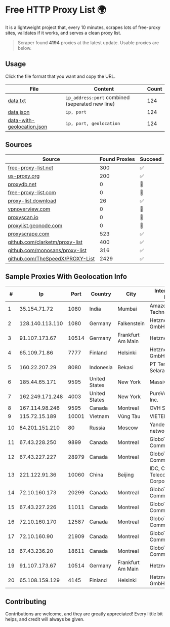 
# Free HTTP Proxy List 🌍

It is a lightweight project that, every 10 minutes, scrapes lots of free-proxy sites, validates if it works, and serves a clean proxy list.


> Scraper found **4194** proxies at the latest update. Usable proxies are below.

## Usage

Click the file format that you want and copy the URL.


|File|Content|Count|
|----|-------|-----|
|[data.txt](https://raw.githubusercontent.com/themiralay/Proxy-List-World/master/data.txt)|`ip_address:port` combined (seperated new line)|124|
|[data.json](https://raw.githubusercontent.com/themiralay/Proxy-List-World/master/data.json)|`ip, port`|124|
|[data-with-geolocation.json](https://raw.githubusercontent.com/themiralay/Proxy-List-World/master/data-with-geolocation.json)|`ip, port, geolocation`|124|

## Sources

|Source|Found Proxies|Succeed|
|------|-------------|-------|
|[free-proxy-list.net](https://free-proxy-list.net)|300|✅|
|[us-proxy.org](https://www.us-proxy.org)|200|✅|
|[proxydb.net](http://proxydb.net)|0|🚫|
|[free-proxy-list.com](https://free-proxy-list.com/?page=&port=&type%5B%5D=http&type%5B%5D=https&up_time=0&search=Search)|0|🚫|
|[proxy-list.download](https://www.proxy-list.download/HTTP)|26|✅|
|[vpnoverview.com](https://vpnoverview.com/privacy/anonymous-browsing/free-proxy-servers)|0|🚫|
|[proxyscan.io](https://www.proxyscan.io)|0|🚫|
|[proxylist.geonode.com](https://proxylist.geonode.com/api/proxy-list?limit=300&page=1&sort_by=lastChecked&sort_type=desc&protocols=http,https)|0|🚫|
|[proxyscrape.com](https://api.proxyscrape.com/v2/?request=displayproxies&protocol=http&timeout=10000&country=all&ssl=all&anonymity=all)|523|✅|
|[github.com/clarketm/proxy-list](https://raw.githubusercontent.com/clarketm/proxy-list/master/proxy-list-raw.txt)|400|✅|
|[github.com/monosans/proxy-list](https://raw.githubusercontent.com/monosans/proxy-list/main/proxies/http.txt)|316|✅|
|[github.com/TheSpeedX/PROXY-List](https://raw.githubusercontent.com/TheSpeedX/PROXY-List/master/http.txt)|2429|✅|


## Sample Proxies With Geolocation Info

|#|Ip|Port|Country|City|Internet Service Provider|
|-|--|----|-------|----|-------------------------|
|1|35.154.71.72|1080|India|Mumbai|Amazon Technologies Inc.|
|2|128.140.113.110|1080|Germany|Falkenstein|Hetzner Online GmbH|
|3|91.107.173.67|10514|Germany|Frankfurt Am Main|Hetzner Online AG|
|4|65.109.71.86|7777|Finland|Helsinki|Hetzner Online GmbH|
|5|160.22.207.29|8080|Indonesia|Bekasi|PT Teradata Bintang Selaras|
|6|185.44.65.171|9595|United States|New York|Massivegrid LTD|
|7|162.249.171.248|4003|United States|New York|PureVoltage Hosting Inc.|
|8|167.114.98.246|9595|Canada|Montreal|OVH SAS|
|9|115.72.15.189|10001|Vietnam|Vũng Tàu|VIETELmetro|
|10|84.201.151.210|80|Russia|Moscow|Yandex enterprise network|
|11|67.43.228.250|9899|Canada|Montreal|GloboTech Communications|
|12|67.43.227.227|28979|Canada|Montreal|GloboTech Communications|
|13|221.122.91.36|10060|China|Beijing|IDC, China Telecommunications Corporation|
|14|72.10.160.173|20299|Canada|Montreal|GloboTech Communications|
|15|67.43.227.226|11011|Canada|Montreal|GloboTech Communications|
|16|72.10.160.170|12587|Canada|Montreal|GloboTech Communications|
|17|72.10.160.90|21909|Canada|Montreal|GloboTech Communications|
|18|67.43.236.20|18611|Canada|Montreal|GloboTech Communications|
|19|91.107.173.67|10514|Germany|Frankfurt Am Main|Hetzner Online AG|
|20|65.108.159.129|4145|Finland|Helsinki|Hetzner Online GmbH|



## Contributing

Contributions are welcome, and they are greatly appreciated! Every
little bit helps, and credit will always be given.


